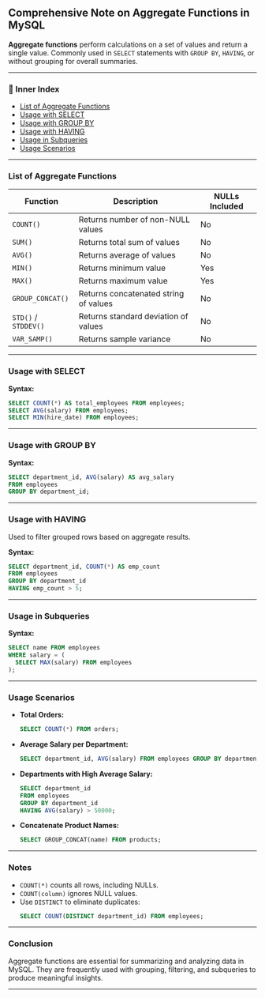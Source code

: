 
## Comprehensive Note on Aggregate Functions in MySQL

**Aggregate functions** perform calculations on a set of values and return a single value. Commonly used in `SELECT` statements with `GROUP BY`, `HAVING`, or without grouping for overall summaries.

---

### 🔹 Inner Index

- [List of Aggregate Functions](#list-of-aggregate-functions)
- [Usage with SELECT](#usage-with-select)
- [Usage with GROUP BY](#usage-with-group-by)
- [Usage with HAVING](#usage-with-having)
- [Usage in Subqueries](#usage-in-subqueries)
- [Usage Scenarios](#usage-scenarios)

---

### List of Aggregate Functions

| Function     | Description                                     | NULLs Included |
|--------------|-------------------------------------------------|----------------|
| `COUNT()`    | Returns number of non-NULL values               | No             |
| `SUM()`      | Returns total sum of values                     | No             |
| `AVG()`      | Returns average of values                       | No             |
| `MIN()`      | Returns minimum value                           | Yes            |
| `MAX()`      | Returns maximum value                           | Yes            |
| `GROUP_CONCAT()` | Returns concatenated string of values     | No             |
| `STD()` / `STDDEV()` | Returns standard deviation of values | No             |
| `VAR_SAMP()` | Returns sample variance                         | No             |

---

### Usage with SELECT

**Syntax:**
```sql
SELECT COUNT(*) AS total_employees FROM employees;
SELECT AVG(salary) FROM employees;
SELECT MIN(hire_date) FROM employees;
```

---

### Usage with GROUP BY

**Syntax:**
```sql
SELECT department_id, AVG(salary) AS avg_salary
FROM employees
GROUP BY department_id;
```

---

### Usage with HAVING

Used to filter grouped rows based on aggregate results.

**Syntax:**
```sql
SELECT department_id, COUNT(*) AS emp_count
FROM employees
GROUP BY department_id
HAVING emp_count > 5;
```

---

### Usage in Subqueries

**Syntax:**
```sql
SELECT name FROM employees
WHERE salary = (
  SELECT MAX(salary) FROM employees
);
```

---

### Usage Scenarios

- **Total Orders:**
  ```sql
  SELECT COUNT(*) FROM orders;
  ```

- **Average Salary per Department:**
  ```sql
  SELECT department_id, AVG(salary) FROM employees GROUP BY department_id;
  ```

- **Departments with High Average Salary:**
  ```sql
  SELECT department_id
  FROM employees
  GROUP BY department_id
  HAVING AVG(salary) > 50000;
  ```

- **Concatenate Product Names:**
  ```sql
  SELECT GROUP_CONCAT(name) FROM products;
  ```

---

### Notes

- `COUNT(*)` counts all rows, including NULLs.
- `COUNT(column)` ignores NULL values.
- Use `DISTINCT` to eliminate duplicates:  
  ```sql
  SELECT COUNT(DISTINCT department_id) FROM employees;
  ```

---

### Conclusion

Aggregate functions are essential for summarizing and analyzing data in MySQL. They are frequently used with grouping, filtering, and subqueries to produce meaningful insights.

---